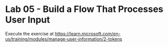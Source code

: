 # Lab 05 - Build a Flow That Processes User Input

Execute the exercise at <https://learn.microsoft.com/en-us/training/modules/manage-user-information/2-tokens>
